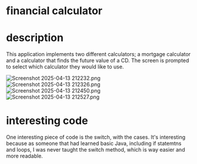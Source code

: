 # financial calculator

# description
This application implements two different calculators; a mortgage calculator and a calculator that finds the future value of a CD. The screen is prompted to select which calculator they would like to use. 

![Screenshot 2025-04-13 212232.png](../../Screenshot%202025-04-13%20212232.png)
![Screenshot 2025-04-13 212326.png](../../Screenshot%202025-04-13%20212326.png)
![Screenshot 2025-04-13 212450.png](../../Screenshot%202025-04-13%20212450.png)
![Screenshot 2025-04-13 212527.png](../../Screenshot%202025-04-13%20212527.png)

# interesting code
One interesting piece of code is the switch, with the cases. It's interesting because as someone that had learned basic Java, including if statemtns and loops, I was never taught the switch method, which is way easier and more readable.